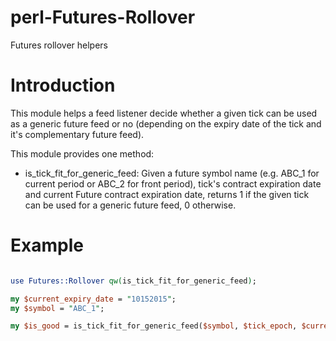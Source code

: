 # perl-Futures-Rollover
Futures rollover helpers

# Introduction

This module helps a feed listener decide whether a given tick can be used as a generic future feed or no (depending on the expiry date of the tick and it's complementary future feed).

This module provides one method:

* is_tick_fit_for_generic_feed: Given a future symbol name (e.g. ABC_1 for current period or ABC_2 for front period), tick's contract expiration date and current Future contract expiration date, returns 1 if 
the given tick can be used for a generic future feed, 0 otherwise.

# Example

```perl

use Futures::Rollover qw(is_tick_fit_for_generic_feed);

my $current_expiry_date = "10152015";
my $symbol = "ABC_1";

my $is_good = is_tick_fit_for_generic_feed($symbol, $tick_epoch, $current_expiry_date);

```

